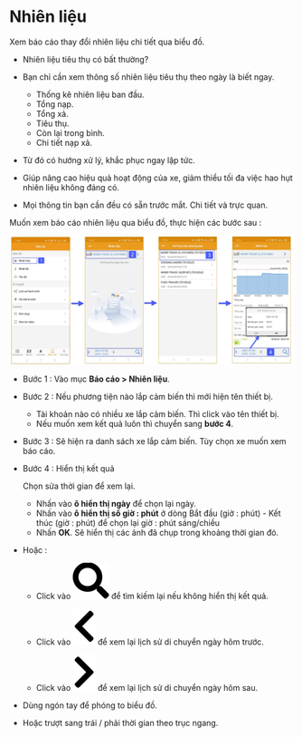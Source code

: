 # Nhiên liệu
Xem báo cáo thay đổi nhiên liệu chi tiết qua biểu đồ.

- Nhiên liệu tiêu thụ có bất thường?

- Bạn chỉ cần xem thông số nhiên liệu tiêu thụ theo ngày là biết ngay.
  - Thống kê nhiên liệu ban đầu.
  - Tổng nạp.
  - Tổng xả.
  - Tiêu thụ.
  - Còn lại trong bình.
  - Chi tiết nạp xả.

- Từ đó có hướng xử lý, khắc phục ngay lập tức.

- Giúp nâng cao hiệu quả hoạt động của xe, giảm thiểu tối đa việc hao hụt nhiên liệu không đáng có.
- Mọi thông tin bạn cần đều có sẵn trước mắt. Chi tiết và trực quan.

Muốn xem báo cáo nhiên liệu qua biểu đồ, thực hiện các bước sau : 

<span style="display:block;text-align:center">![Interface Web](/docs/assets/images/web-interface/app-gotrack365/report/report-fuel-all.jpg)

- Bước 1 : Vào mục **Báo cáo > Nhiên liệu**.

- Bước 2 : Nếu phương tiện nào lắp cảm biến thì mới hiện tên thiết bị. 
    - Tài khoản nào có nhiều xe lắp cảm biến. Thì click vào tên thiết bị. 
    - Nếu muốn xem kết quả luôn thì chuyển sang **bước 4**.

- Bước 3 : Sẽ hiện ra danh sách xe lắp cảm biến. Tùy chọn xe muốn xem báo cáo.

- Bước 4 : Hiển thị kết quả

  Chọn sửa thời gian để xem lại.
    - Nhấn vào **ô hiển thị ngày** để chọn lại ngày.
    - Nhấn vào **ô hiển thị số giờ : phút** ở dòng Bắt đầu (giờ  : phút) - Kết thúc (giờ  : phút) để chọn lại giờ : phút  sáng/chiều 
    -  Nhấn **OK**.  Sẽ hiển thị các ảnh đã chụp trong khoảng thời gian đó.

- Hoặc :
  - Click vào <span class="icon-left svg-filter-blue1">![Ok](/docs/assets/images/web-interface/icon/SVG/search.svg)  để tìm kiếm lại nếu không hiển thị kết quả.
  
  - Click vào <span class="icon-left svg-filter-blue1">![Ok](/docs/assets/images/web-interface/icon/SVG/chevron-left.svg) để xem lại lịch sử di chuyển ngày hôm trước.

  - Click vào <span class="icon-left svg-filter-blue1">![Ok](/docs/assets/images/web-interface/icon/SVG/chevron-right.svg) để xem lại lịch sử di chuyển ngày hôm sau.

  
- Dùng ngón tay để phóng to biểu đồ.
- Hoặc trượt sang trái / phải thời gian theo trục ngang.

